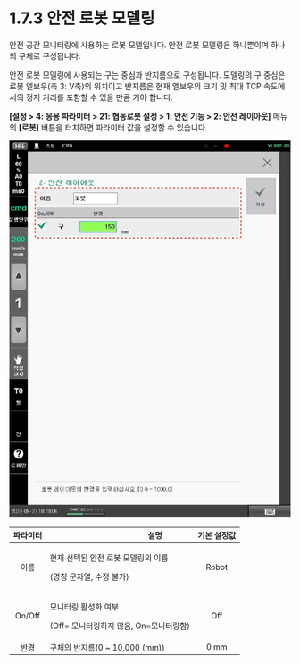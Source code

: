 # 1.7.3 안전 로봇 모델링

안전 공간 모니터링에 사용하는 로봇 모델입니다. 안전 로봇 모델링은 하나뿐이며 하나의 구체로 구성됩니다.

안전 로봇 모델링에 사용되는 구는 중심과 반지름으로 구성됩니다. 모델링의 구 중심은 로봇 엘보우(축 3: V축)의 위치이고 반지름은 현재 엘보우의 크기 및 최대 TCP 속도에서의 정지 거리를 포함할 수 있을 만큼 커야 합니다.

**\[설정 > 4: 응용 파라미터 > 21: 협동로봇 설정 > 1: 안전 기능 > 2: 안전 레이아웃]** 메뉴의 **\[로봇]** 버튼을 터치하면 파라미터 값을 설정할 수 있습니다.

![그림 12 안전 로봇 모델링 설정 화면](../../.gitbook/assets/image40.jpeg)

| **파라미터** | 　　　　　　　　　**설명**                                     | **기본 설정값** |
| :------: | --------------------------------------------------- | :--------: |
|    이름    | <p>현재 선택된 안전 로봇 모델링의 이름</p><p>(명칭 문자열, 수정 불가)</p>   |    Robot   |
|  On/Off  | <p>모니터링 활성화 여부</p><p>(Off= 모니터링하지 않음, On=모니터링함)</p> |     Off    |
|    반경    | 구체의 반지름(0 \~ 10,000 (mm))                           |    0 mm    |
